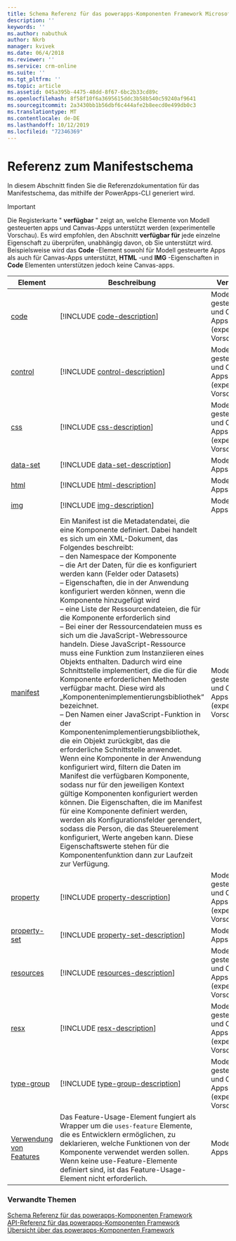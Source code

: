 ```yaml
---
title: Schema Referenz für das powerapps-Komponenten Framework Microsoft-Dokumentation
description: ''
keywords: ''
ms.author: nabuthuk
author: Nkrb
manager: kvivek
ms.date: 06/4/2018
ms.reviewer: ''
ms.service: crm-online
ms.suite: ''
ms.tgt_pltfrm: ''
ms.topic: article
ms.assetid: 045a395b-4475-48dd-8f67-6bc2b33cd89c
ms.openlocfilehash: 8f58f10f6a3695615ddc3b58b540c59240af9641
ms.sourcegitcommit: 2a3430bb1b56dbf6c444afe2b8eecd0e499db0c3
ms.translationtype: MT
ms.contentlocale: de-DE
ms.lasthandoff: 10/12/2019
ms.locfileid: "72346369"
---
```

# <a name="manifest-schema-reference"></a>Referenz zum Manifestschema

In diesem Abschnitt finden Sie die Referenzdokumentation für das Manifestschema, das mithilfe der PowerApps-CLI generiert wird.

> [!IMPORTANT]
> Die Registerkarte " **verfügbar** " zeigt an, welche Elemente von Modell gesteuerten apps und Canvas-Apps unterstützt werden (experimentelle Vorschau). Es wird empfohlen, den Abschnitt **verfügbar für** jede einzelne Eigenschaft zu überprüfen, unabhängig davon, ob Sie unterstützt wird. Beispielsweise wird das **Code** -Element sowohl für Modell gesteuerte Apps als auch für Canvas-Apps unterstützt, **HTML** -und **IMG** -Eigenschaften in **Code** Elementen unterstützen jedoch keine Canvas-apps. 

|Element|Beschreibung|Verfügbar für|
|----|-----------|-----|
|[code](code.md)|[!INCLUDE [code-description](includes/code-description.md)]|Modell gesteuerte apps und Canvas-Apps (experimentelle Vorschau)|
|[control](control.md)|[!INCLUDE [control-description](includes/control-description.md)]|Modell gesteuerte apps und Canvas-Apps (experimentelle Vorschau)|
|[css](css.md)|[!INCLUDE [css-description](includes/css-description.md)]|Modell gesteuerte apps und Canvas-Apps (experimentelle Vorschau)|
|[data-set](data-set.md)|[!INCLUDE [data-set-description](includes/data-set-description.md)]|Modellgesteuerte Apps|
|[html](html.md)|[!INCLUDE [html-description](includes/html-description.md)]|Modellgesteuerte Apps|
|[img](img.md)|[!INCLUDE [img-description](includes/img-description.md)]|Modellgesteuerte Apps|
|[manifest](manifest.md)|Ein Manifest ist die Metadatendatei, die eine Komponente definiert. Dabei handelt es sich um ein XML-Dokument, das Folgendes beschreibt:<br/> – den Namespace der Komponente<br/> – die Art der Daten, für die es konfiguriert werden kann (Felder oder Datasets)<br/> – Eigenschaften, die in der Anwendung konfiguriert werden können, wenn die Komponente hinzugefügt wird<br/> – eine Liste der Ressourcendateien, die für die Komponente erforderlich sind<br/> – Bei einer der Ressourcendateien muss es sich um die JavaScript-Webressource handeln. Diese JavaScript-Ressource muss eine Funktion zum Instanziieren eines Objekts enthalten. Dadurch wird eine Schnittstelle implementiert, die die für die Komponente erforderlichen Methoden verfügbar macht. Diese wird als „Komponentenimplementierungsbibliothek“ bezeichnet.<br/> – Den Namen einer JavaScript-Funktion in der Komponentenimplementierungsbibliothek, die ein Objekt zurückgibt, das die erforderliche Schnittstelle anwendet.<br/> Wenn eine Komponente in der Anwendung konfiguriert wird, filtern die Daten im Manifest die verfügbaren Komponente, sodass nur für den jeweiligen Kontext gültige Komponenten konfiguriert werden können. Die Eigenschaften, die im Manifest für eine Komponente definiert werden, werden als Konfigurationsfelder gerendert, sodass die Person, die das Steuerelement konfiguriert, Werte angeben kann. Diese Eigenschaftswerte stehen für die Komponentenfunktion dann zur Laufzeit zur Verfügung.|Modell gesteuerte apps und Canvas-Apps (experimentelle Vorschau)|
|[property](property.md)|[!INCLUDE [property-description](includes/property-description.md)]|Modell gesteuerte apps und Canvas-Apps (experimentelle Vorschau)|
|[property-set](property-set.md)|[!INCLUDE [property-set-description](includes/property-set-description.md)]|Modellgesteuerte Apps|
|[resources](resources.md)|[!INCLUDE [resources-description](includes/resources-description.md)]|Modell gesteuerte apps und Canvas-Apps (experimentelle Vorschau)|
|[resx](resx.md)|[!INCLUDE [resx-description](includes/resx-description.md)]|Modell gesteuerte apps und Canvas-Apps (experimentelle Vorschau)|
|[type-group](type-group.md)|[!INCLUDE [type-group-description](includes/type-group-description.md)]|Modell gesteuerte apps und Canvas-Apps (experimentelle Vorschau)|
|[Verwendung von Features](feature-usage.md)|Das Feature-Usage-Element fungiert als Wrapper um die `uses-feature` Elemente, die es Entwicklern ermöglichen, zu deklarieren, welche Funktionen von der Komponente verwendet werden sollen. Wenn keine use-Feature-Elemente definiert sind, ist das Feature-Usage-Element nicht erforderlich.|Modellgesteuerte Apps|

### <a name="related-topics"></a>Verwandte Themen

[Schema Referenz für das powerapps-Komponenten Framework](index.md)<br/>
[API-Referenz für das powerapps-Komponenten Framework](../reference/index.md)<br/>
[Übersicht über das powerapps-Komponenten Framework](../overview.md)